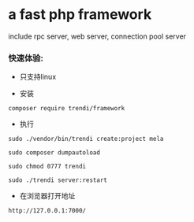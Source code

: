 # a fast php framework

 include rpc server, web server, connection pool server

### 快速体验:

* 只支持linux

* 安装

``
composer require trendi/framework
``

* 执行

```
sudo ./vendor/bin/trendi create:project mela

sudo composer dumpautoload

sudo chmod 0777 trendi

sudo ./trendi server:restart
```

* 在浏览器打开地址

``
http://127.0.0.1:7000/
``
